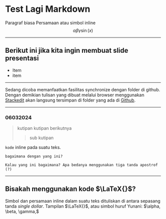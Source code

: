 # Test Lagi Markdown
Paragraf biasa
Persamaan atau simbol inline 
$$ \alpha \beta \gamma \sin(x)$$

---
## Berikut ini jika kita ingin membuat slide presentasi

* Item 
* item

---
Sedang dicoba memanfaatkan fasilitas synchronize dengan folder di github. Dengan demikian tulisan yang dibuat melalui browser menggunakan [Stackedit](https://stackedit.io) akan langsung tersimpan di folder yang ada di [Github](github.com/khbasar).

---
### 06032024

> kutipan 
> kutipan berikutnya
>> sub kutipan

`kode` inline pada suatu teks.

``bagaimana dengan yang ini?``

```Kalau yang ini bagaimana? Apa bedanya menggunakan tiga tanda apostrof (?)``` 

---
## Bisakah menggunakan kode $\LaTeX{}$?

Simbol dan persamaan inline dalam suatu teks dituliskan di antara sepasang tanda _single dollar_. Tampilan $\LaTeX{}$, atau simbol huruf Yunani: $\alpha, \beta, \gamma,\$


<!--stackedit_data:
eyJoaXN0b3J5IjpbMTU4MDQ2MDg1NiwtMTM3MzM0MTE5MCwtMz
A2MDc1ODYyXX0=
-->